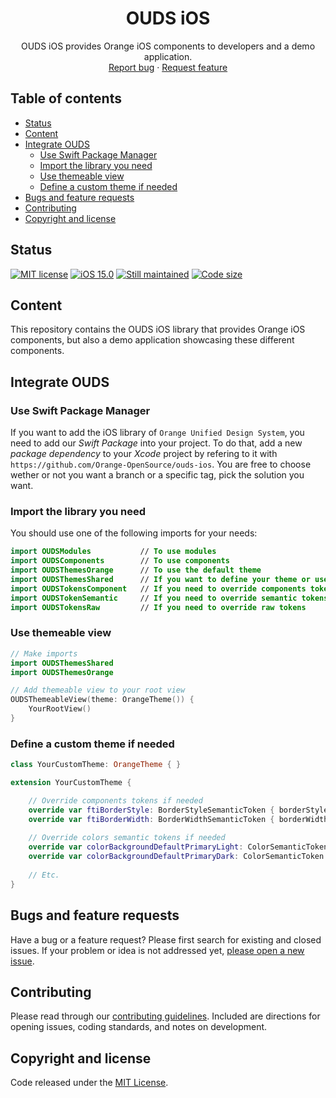 <h1 align="center">OUDS iOS</h1>

<p align="center">
  OUDS iOS provides Orange iOS components to developers and a demo application.
  <br>
  <a href="https://github.com/Orange-OpenSource/ouds-ios/issues/new?assignees=pylapp&labels=%F0%9F%90%9E%20bug%2C%F0%9F%94%8D+triage&template=bug_report.yml&title=[Bug]%3A+Bug+Summary">Report bug</a>
  ·
  <a href="https://github.com/Orange-OpenSource/ouds-ios/issues/new?assignees=pylapp&labels=feature%2C%F0%9F%94%8D%20triage&template=feature_request.yml&title=[feature]%3A+">Request feature</a>
</p>

## Table of contents

- [Status](#status)
- [Content](#content)
- [Integrate OUDS](#integrate-ouds)
  * [Use Swift Package Manager](#use-swift-package-manager)
  * [Import the library you need](#import-the-library-you-need)
  * [Use themeable view](#use-themeable-view)
  * [Define a custom theme if needed](#define-a-custom-theme-if-needed)
- [Bugs and feature requests](#bugs-and-feature-requests)
- [Contributing](#contributing)
- [Copyright and license](#copyright-and-license)

## Status

[![MIT license](https://img.shields.io/github/license/Orange-OpenSource/ouds-ios)](https://github.com/Orange-OpenSource/ouds-ios/blob/main/LICENSE)
[![iOS 15.0](https://img.shields.io/badge/iOS-15.0-informational.svg)](https://developer.apple.com/support/app-store "iOS 15 supports")
[![Still maintained](https://img.shields.io/maintenance/yes/2024)](https://github.com/Orange-OpenSource/ouds-ios/issues?q=is%3Aissue+is%3Aclosed)
[![Code size](https://img.shields.io/github/languages/code-size/Orange-OpenSource/ouds-ios)](https://github.com/Orange-OpenSource/ouds-ios)

## Content

This repository contains the OUDS iOS library that provides Orange iOS components, but also a demo application showcasing these different components.

## Integrate OUDS

### Use Swift Package Manager

If you want to add the iOS library of `Orange Unified Design System`, you need to add our _Swift Package_ into your project.
To do that, add a new _package dependency_ to your _Xcode_ project by refering to it with `https://github.com/Orange-OpenSource/ouds-ios`.
You are free to choose wether or not you want a branch or a specific tag, pick the solution you want.

### Import the library you need

You should use one of the following imports for your needs:

```swift
import OUDSModules           // To use modules
import OUDSComponents        // To use components
import OUDSThemesOrange      // To use the default theme
import OUDSThemesShared      // If you want to define your theme or use OUDSThemeableView
import OUDSTokensComponent   // If you need to override components tokens
import OUDSTokenSemantic     // If you need to override semantic tokens
import OUDSTokensRaw         // If you need to override raw tokens
```

### Use themeable view

```swift
// Make imports
import OUDSThemesShared
import OUDSThemesOrange

// Add themeable view to your root view
OUDSThemeableView(theme: OrangeTheme()) {
    YourRootView()
}
```

### Define a custom theme if needed

```swift
class YourCustomTheme: OrangeTheme { }

extension YourCustomTheme {

    // Override components tokens if needed
    override var ftiBorderStyle: BorderStyleSemanticToken { borderStyleDrag }
    override var ftiBorderWidth: BorderWidthSemanticToken { borderWidthThickest }
    
    // Override colors semantic tokens if needed
    override var colorBackgroundDefaultPrimaryLight: ColorSemanticToken! { ColorRawTokens.colorFunctionalSun500 }
    override var colorBackgroundDefaultPrimaryDark: ColorSemanticToken! { ColorRawTokens.colorFunctionalSun800 }
    
    // Etc.
}
```

## Bugs and feature requests

Have a bug or a feature request? Please first search for existing and closed issues. If your problem or idea is not addressed yet, [please open a new issue](https://github.com/Orange-OpenSource/ouds-ios/issues/new/choose).

## Contributing

Please read through our [contributing guidelines](https://github.com/Orange-OpenSource/ouds-ios/blob/main/.github/CONTRIBUTING.md). Included are directions for opening issues, coding standards, and notes on development.

## Copyright and license

Code released under the [MIT License](https://github.com/Orange-OpenSource/ouds-ios/blob/main/LICENSE).
